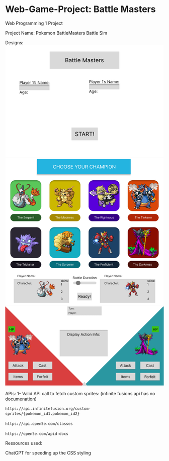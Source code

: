 # Web-Game-Project: Battle Masters
Web Programming 1 Project

Project Name: Pokemon BattleMasters Battle Sim

Designs:
<img src="./private/Web Prog Game Project Design Prototype.png"/>
<img src="./private/Web Prog Game Project Design Prototype (1).png"/>
<img src="./private/Web Prog Game Project Design Prototype (2).png"/>

APIs:
 1- Valid API call to fetch custom sprites: (infinite fusions api has no documenation)
    
    
    https://api.infinitefusion.org/custom-sprites/{pokemon_id1.pokemon_id2}
    
    https://api.open5e.com/classes

    https://open5e.com/apid-docs
    
Ressources used:

ChatGPT for speeding up the CSS styling


